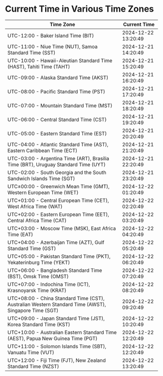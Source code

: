 # Current Time in Various Time Zones

| Time Zone | Current Time |
|-----------|--------------|
| UTC-12:00 - Baker Island Time (BIT) | 2024-12-22 13:20:49 |
| UTC-11:00 - Niue Time (NUT), Samoa Standard Time (SST) | 2024-12-21 14:20:49 |
| UTC-10:00 - Hawaii-Aleutian Standard Time (HAST), Tahiti Time (TAHT) | 2024-12-21 15:20:49 |
| UTC-09:00 - Alaska Standard Time (AKST) | 2024-12-21 16:20:49 |
| UTC-08:00 - Pacific Standard Time (PST) | 2024-12-21 17:20:49 |
| UTC-07:00 - Mountain Standard Time (MST) | 2024-12-21 18:20:49 |
| UTC-06:00 - Central Standard Time (CST) | 2024-12-21 19:20:49 |
| UTC-05:00 - Eastern Standard Time (EST) | 2024-12-21 20:20:49 |
| UTC-04:00 - Atlantic Standard Time (AST), Eastern Caribbean Time (ECT) | 2024-12-21 21:20:49 |
| UTC-03:00 - Argentina Time (ART), Brasília Time (BRT), Uruguay Standard Time (UYT) | 2024-12-21 22:20:49 |
| UTC-02:00 - South Georgia and the South Sandwich Islands Time (SGT) | 2024-12-21 23:20:49 |
| UTC±00:00 - Greenwich Mean Time (GMT), Western European Time (WET) | 2024-12-22 01:20:49 |
| UTC+01:00 - Central European Time (CET), West Africa Time (WAT) | 2024-12-22 02:20:49 |
| UTC+02:00 - Eastern European Time (EET), Central Africa Time (CAT) | 2024-12-22 03:20:49 |
| UTC+03:00 - Moscow Time (MSK), East Africa Time (EAT) | 2024-12-22 04:20:49 |
| UTC+04:00 - Azerbaijan Time (AZT), Gulf Standard Time (GST) | 2024-12-22 05:20:49 |
| UTC+05:00 - Pakistan Standard Time (PKT), Yekaterinburg Time (YEKT) | 2024-12-22 06:20:49 |
| UTC+06:00 - Bangladesh Standard Time (BST), Omsk Time (OMST) | 2024-12-22 07:20:49 |
| UTC+07:00 - Indochina Time (ICT), Krasnoyarsk Time (KRAT) | 2024-12-22 08:20:49 |
| UTC+08:00 - China Standard Time (CST), Australian Western Standard Time (AWST), Singapore Time (SGT) | 2024-12-22 09:20:49 |
| UTC+09:00 - Japan Standard Time (JST), Korea Standard Time (KST) | 2024-12-22 10:20:49 |
| UTC+10:00 - Australian Eastern Standard Time (AEST), Papua New Guinea Time (PGT) | 2024-12-22 12:20:49 |
| UTC+11:00 - Solomon Islands Time (SBT), Vanuatu Time (VUT) | 2024-12-22 12:20:49 |
| UTC+12:00 - Fiji Time (FJT), New Zealand Standard Time (NZST) | 2024-12-22 13:20:49 |
